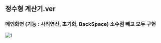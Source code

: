 ## 정수형 계산기.ver
### 메인화면 (기능 : 사칙연산, 초기화, BackSpace) 소수점 빼고 모두 구현

![1](https://user-images.githubusercontent.com/37132897/154781080-9204b1f4-8602-4cc0-934d-f13b225d3020.png)
